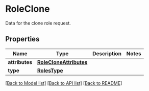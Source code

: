 # RoleClone

Data for the clone role request.

## Properties
Name | Type | Description | Notes
------------ | ------------- | ------------- | -------------
**attributes** | [**RoleCloneAttributes**](RoleCloneAttributes.md) |  | 
**type** | [**RolesType**](RolesType.md) |  | 

[[Back to Model list]](README.md#documentation-for-models) [[Back to API list]](README.md#documentation-for-api-endpoints) [[Back to README]](README.md)


